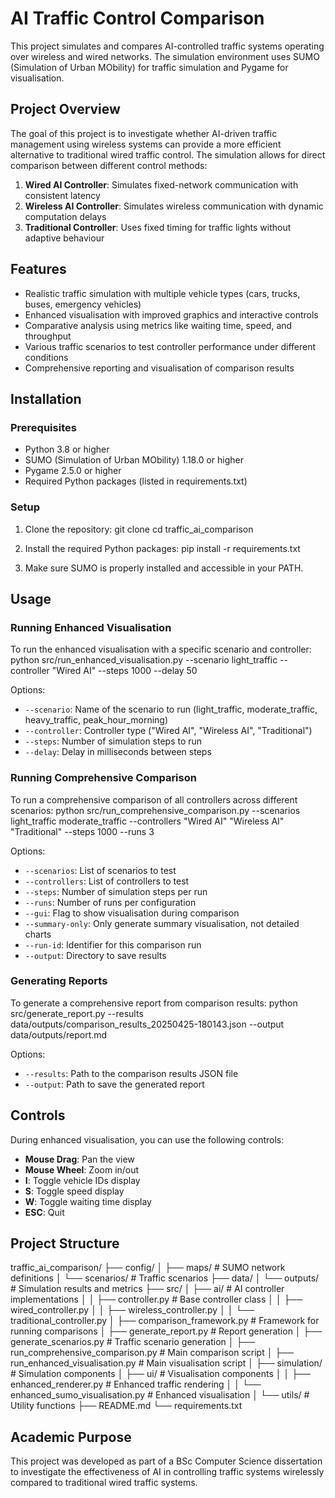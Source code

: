 # AI Traffic Control Comparison

This project simulates and compares AI-controlled traffic systems operating over wireless and wired networks. The simulation environment uses SUMO (Simulation of Urban MObility) for traffic simulation and Pygame for visualisation.

## Project Overview

The goal of this project is to investigate whether AI-driven traffic management using wireless systems can provide a more efficient alternative to traditional wired traffic control. The simulation allows for direct comparison between different control methods:

1. **Wired AI Controller**: Simulates fixed-network communication with consistent latency
2. **Wireless AI Controller**: Simulates wireless communication with dynamic computation delays
3. **Traditional Controller**: Uses fixed timing for traffic lights without adaptive behaviour

## Features

- Realistic traffic simulation with multiple vehicle types (cars, trucks, buses, emergency vehicles)
- Enhanced visualisation with improved graphics and interactive controls
- Comparative analysis using metrics like waiting time, speed, and throughput
- Various traffic scenarios to test controller performance under different conditions
- Comprehensive reporting and visualisation of comparison results

## Installation

### Prerequisites

- Python 3.8 or higher
- SUMO (Simulation of Urban MObility) 1.18.0 or higher
- Pygame 2.5.0 or higher
- Required Python packages (listed in requirements.txt)

### Setup

1. Clone the repository:
git clone <repository-url>
cd traffic_ai_comparison

2. Install the required Python packages:
pip install -r requirements.txt

3. Make sure SUMO is properly installed and accessible in your PATH.

## Usage

### Running Enhanced Visualisation

To run the enhanced visualisation with a specific scenario and controller:
python src/run_enhanced_visualisation.py --scenario light_traffic --controller "Wired AI" --steps 1000 --delay 50

Options:
- `--scenario`: Name of the scenario to run (light_traffic, moderate_traffic, heavy_traffic, peak_hour_morning)
- `--controller`: Controller type ("Wired AI", "Wireless AI", "Traditional")
- `--steps`: Number of simulation steps to run
- `--delay`: Delay in milliseconds between steps

### Running Comprehensive Comparison

To run a comprehensive comparison of all controllers across different scenarios:
python src/run_comprehensive_comparison.py --scenarios light_traffic moderate_traffic --controllers "Wired AI" "Wireless AI" "Traditional" --steps 1000 --runs 3

Options:
- `--scenarios`: List of scenarios to test
- `--controllers`: List of controllers to test
- `--steps`: Number of simulation steps per run
- `--runs`: Number of runs per configuration
- `--gui`: Flag to show visualisation during comparison
- `--summary-only`: Only generate summary visualisation, not detailed charts
- `--run-id`: Identifier for this comparison run
- `--output`: Directory to save results

### Generating Reports

To generate a comprehensive report from comparison results:
python src/generate_report.py --results data/outputs/comparison_results_20250425-180143.json --output data/outputs/report.md

Options:
- `--results`: Path to the comparison results JSON file
- `--output`: Path to save the generated report

## Controls

During enhanced visualisation, you can use the following controls:
- **Mouse Drag**: Pan the view
- **Mouse Wheel**: Zoom in/out
- **I**: Toggle vehicle IDs display
- **S**: Toggle speed display
- **W**: Toggle waiting time display
- **ESC**: Quit

## Project Structure
traffic_ai_comparison/
├── config/
│   ├── maps/               # SUMO network definitions
│   └── scenarios/          # Traffic scenarios
├── data/
│   └── outputs/            # Simulation results and metrics
├── src/
│   ├── ai/                 # AI controller implementations
│   │   ├── controller.py   # Base controller class
│   │   ├── wired_controller.py
│   │   ├── wireless_controller.py
│   │   └── traditional_controller.py
│   ├── comparison_framework.py  # Framework for running comparisons
│   ├── generate_report.py  # Report generation
│   ├── generate_scenarios.py  # Traffic scenario generation
│   ├── run_comprehensive_comparison.py  # Main comparison script
│   ├── run_enhanced_visualisation.py  # Main visualisation script
│   ├── simulation/         # Simulation components
│   ├── ui/                 # Visualisation components
│   │   ├── enhanced_renderer.py  # Enhanced traffic rendering
│   │   └── enhanced_sumo_visualisation.py  # Enhanced visualisation
│   └── utils/              # Utility functions
├── README.md
└── requirements.txt


## Academic Purpose

This project was developed as part of a BSc Computer Science dissertation to investigate the effectiveness of AI in controlling traffic systems wirelessly compared to traditional wired traffic systems.